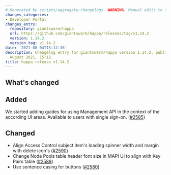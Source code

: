 ```yaml
---
# Generated by scripts/aggregate-changelogs. WARNING: Manual edits to this files will be overwritten.
changes_categories:
- Developer Portal
changes_entry:
  repository: giantswarm/happa
  url: https://github.com/giantswarm/happa/releases/tag/v1.14.2
  version: 1.14.2
  version_tag: v1.14.2
date: '2021-08-04T15:12:36'
description: Changelog entry for giantswarm/happa version 1.14.2, published on 04
  August 2021, 15:12.
title: happa release v1.14.2
---
```


## What's changed

## Added

We started adding guides for using Management API in the context of the according UI areas. Available to users with single sign-on. ([#2585](https://github.com/giantswarm/happa/pull/2585))

## Changed

- Align Access Control subject item's loading spinner width and margin with delete icon's ([#2590](https://github.com/giantswarm/happa/pull/2590))
- Change Node Pools table header font size in MAPI UI to align with Key Pairs table ([#2588](https://github.com/giantswarm/happa/pull/2588))
- Use sentence casing for buttons ([#2580](https://github.com/giantswarm/happa/pull/2580))

